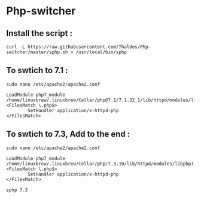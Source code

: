 # Php-switcher

## Install the script :
`curl -L https://raw.githubusercontent.com/Thaldos/Php-switcher/master/sphp.sh > /usr/local/bin/sphp`


## To swtich to 7.1 :
`sudo nano /etc/apache2/apache2.conf`

```
LoadModule php7_module /home/linuxbrew/.linuxbrew/Cellar/php@7.1/7.1.32_1/lib/httpd/modules/libphp7.so
<FilesMatch \.php$>
        SetHandler application/x-httpd-php
</FilesMatch>
```

## To swtich to 7.3, Add to the end :
`sudo nano /etc/apache2/apache2.conf`

```
LoadModule php7_module /home/linuxbrew/.linuxbrew/Cellar/php/7.3.10/lib/httpd/modules/libphp7.so
<FilesMatch \.php$>
        SetHandler application/x-httpd-php
</FilesMatch>
```

`sphp 7.3`